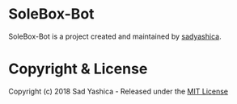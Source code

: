# SoleBox-Bot
SoleBox-Bot is a project created and maintained by [sadyashica](http://www.twitter.com/sadyashica).

# Copyright & License

Copyright (c) 2018 Sad Yashica - Released under the [MIT License](https://github.com/sadyashica/SoleBox-Bot/blob/master/LICENSE)